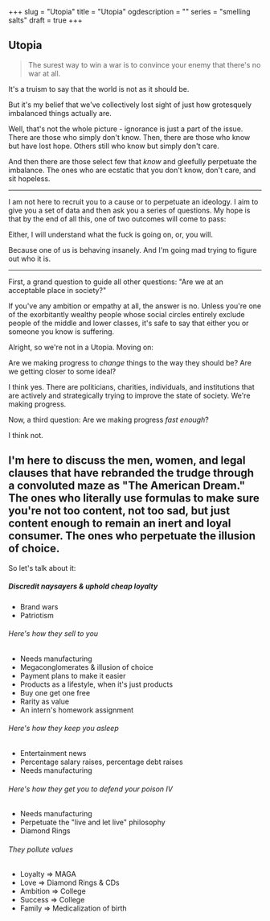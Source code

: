 +++
slug = "Utopia"
title = "Utopia"
ogdescription = ""
series = "smelling salts"
draft = true
+++

## Utopia 

> The surest way to win a war is to convince your enemy that there's no war at all.

It's a truism to say that the world is not as it should be.

But it's my belief that we've collectively lost sight of just how grotesquely imbalanced things actually are. 

Well, that's not the whole picture - ignorance is just a part of the issue. There are those who simply don't know. Then, there are those who know but have lost hope. Others still who know but simply don't care.

And then there are those select few that *know* and gleefully perpetuate the imbalance. The ones who are ecstatic that you don't know, don't care, and sit hopeless.

---

I am not here to recruit you to a cause or to perpetuate an ideology. I aim to give you a set of data and then ask you a series of questions. My hope is that by the end of all this, one of two outcomes will come to pass:

Either, I will understand what the fuck is going on, or, you will. 

Because one of us is behaving insanely. And I'm going mad trying to figure out who it is.

---

First, a grand question to guide all other questions: "Are we at an acceptable place in society?"

If you've any ambition or empathy at all, the answer is no. Unless you're one of the exorbitantly wealthy people whose social circles entirely exclude people of the middle and lower classes, it's safe to say that either you or someone you know is suffering.

Alright, so we're not in a Utopia. Moving on:

Are we making progress to *change* things to the way they should be? Are we getting closer to some ideal?

I think yes. There are politicians, charities, individuals, and institutions that are actively and strategically trying to improve the state of society. We're making progress.

Now, a third question: Are we making progress *fast enough*? 

I think not. 

I'm here to discuss the men, women, and legal clauses that have rebranded the trudge through a convoluted maze as "The American Dream." The ones who literally use formulas to make sure you're not too content, not too sad, but just content enough to remain an inert and loyal consumer. The ones who perpetuate the illusion of choice.
---

So let's talk about it:

##### Discredit naysayers & uphold cheap loyalty
- Brand wars
- Patriotism

###### Here's how they sell to you
- Needs manufacturing
- Megaconglomerates & illusion of choice
- Payment plans to make it easier
- Products as a lifestyle, when it's just products
- Buy one get one free
- Rarity as value
- An intern's homework assignment

###### Here's how they keep you asleep
- Entertainment news
- Percentage salary raises, percentage debt raises
- Needs manufacturing

###### Here's how they get you to defend your poison IV
- Needs manufacturing
- Perpetuate the "live and let live" philosophy
- Diamond Rings

###### They pollute values
- Loyalty => MAGA
- Love => Diamond Rings & CDs
- Ambition => College
- Success => College
- Family => Medicalization of birth